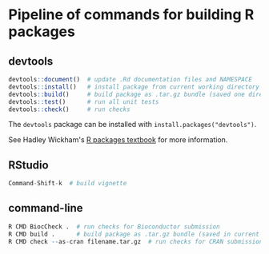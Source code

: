 # Pipeline of commands for building R packages

## devtools

```r
devtools::document()  # update .Rd documentation files and NAMESPACE
devtools::install()   # install package from current working directory
devtools::build()     # build package as .tar.gz bundle (saved one directory up)
devtools::test()      # run all unit tests
devtools::check()     # run checks
```

The `devtools` package can be installed with `install.packages("devtools")`.

See Hadley Wickham's [R packages textbook](http://r-pkgs.had.co.nz/) for more information.


## RStudio

```r
Command-Shift-k  # build vignette
```


## command-line

```r
R CMD BiocCheck .  # run checks for Bioconductor submission
R CMD build .      # build package as .tar.gz bundle (saved in current directory)
R CMD check --as-cran filename.tar.gz  # run checks for CRAN submission
```



